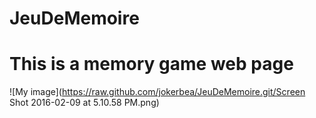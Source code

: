 # JeuDeMemoire
# This is a memory game web page
![My image](https://raw.github.com/jokerbea/JeuDeMemoire.git/Screen Shot 2016-02-09 at 5.10.58 PM.png)
